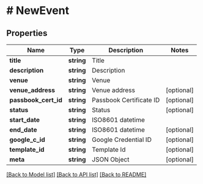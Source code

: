 # # NewEvent

## Properties

Name | Type | Description | Notes
------------ | ------------- | ------------- | -------------
**title** | **string** | Title | 
**description** | **string** | Description | 
**venue** | **string** | Venue | 
**venue_address** | **string** | Venue address | [optional] 
**passbook_cert_id** | **string** | Passbook Certificate ID | [optional] 
**status** | **string** | Status | [optional] 
**start_date** | **string** | ISO8601 datetime | 
**end_date** | **string** | ISO8601 datetime | [optional] 
**google_c_id** | **string** | Google Credential ID | [optional] 
**template_id** | **string** | Template Id | [optional] 
**meta** | **string** | JSON Object | [optional] 

[[Back to Model list]](../../README.md#documentation-for-models) [[Back to API list]](../../README.md#documentation-for-api-endpoints) [[Back to README]](../../README.md)


